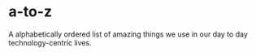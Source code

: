 # a-to-z
A alphabetically ordered list of amazing things we use in our day to day technology-centric lives.
